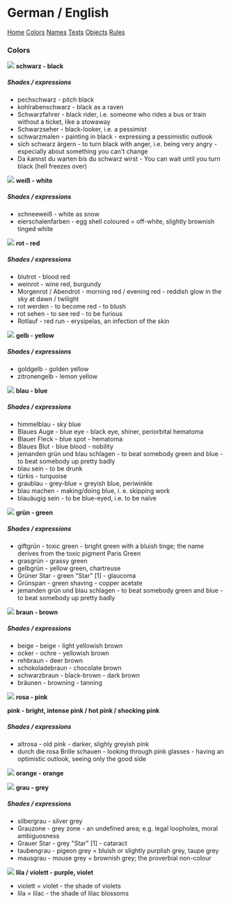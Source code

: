 # German / English #

[Home](#) [Colors](colors) [Names](names) [Tests](tests) [Objects](objects) [Rules](rules) 

### Colors

![](https://www.omniglot.com/images/bullets/bullet_black.gif) **schwarz - black**

##### Shades / expressions

* pechschwarz - pitch black
* kohlrabenschwarz - black as a raven
* Schwarzfahrer - black rider, i.e. someone who rides a bus or train without a ticket, like a stowaway
* Schwarzseher - black-looker, i.e. a pessimist
* schwarzmalen - painting in black - expressing a pessimistic outlook
* sich schwarz ärgern - to turn black with anger, i.e. being very angry - especially about something you can't change
* Da kannst du warten bis du schwarz wirst - You can wait until you turn black (hell freezes over)



![](https://www.omniglot.com/images/bullets/bullet_white.gif) **weiß - white**

##### Shades / expressions

* schneeweiß - white as snow
* eierschalenfarben - egg shell coloured = off-white, slightly brownish tinged white



![](https://www.omniglot.com/images/bullets/bullet_red.gif) **rot - red**

##### Shades / expressions

* blutrot - blood red
* weinrot - wine red, burgundy
* Morgenrot / Abendrot - morning red / evening red - reddish glow in the sky at dawn / twilight
* rot werden - to become red - to blush
* rot sehen - to see red - to be furious
* Rotlauf - red run - erysipelas, an infection of the skin



![](https://www.omniglot.com/images/bullets/bullet_yellow.gif) **gelb - yellow**

##### Shades / expressions

* goldgelb - golden yellow
* zitronengelb - lemon yellow



![](https://www.omniglot.com/images/bullets/bullet_blue.gif) **blau - blue**

##### Shades / expressions

* himmelblau - sky blue
* Blaues Auge - blue eye - black eye, shiner, periorbital hematoma
* Blauer Fleck - blue spot - hematoma
* Blaues Blut - blue blood - nobility
* jemanden grün und blau schlagen - to beat somebody green and blue - to beat somebody up pretty badly
* blau sein - to be drunk
* türkis - turquoise
* graublau - grey-blue = greyish blue, periwinkle
* blau machen - making/doing blue, i. e. skipping work
* blauäugig sein - to be blue-eyed, i.e. to be naïve



![](https://www.omniglot.com/images/bullets/bullet_green.gif) **grün - green**

##### Shades / expressions

* giftgrün - toxic green - bright green with a bluish tinge; the name derives from the toxic pigment Paris Green
* grasgrün - grassy green
* gelbgrün - yellow green, chartreuse
* Grüner Star - green "Star" [1] - glaucoma
* Grünspan - green shaving - copper acetate
* jemanden grün und blau schlagen - to beat somebody green and blue - to beat somebody up pretty badly



![](https://www.omniglot.com/images/bullets/bullet_brown.gif) **braun - brown**

##### Shades / expressions

* beige - beige - light yellowish brown
* ocker - ochre - yellowish brown
* rehbraun - deer brown
* schokoladebraun - chocolate brown
* schwarzbraun - black-brown - dark brown
* bräunen - browning - tanning



![](https://www.omniglot.com/images/bullets/bullet_pink.gif) **rosa - pink**

**pink - bright, intense pink / hot pink / shocking pink**

##### Shades / expressions

* altrosa - old pink - darker, slighly greyish pink
* durch die rosa Brille schauen - looking through pink glasses - having an optimistic outlook, seeing only the good side



![](https://www.omniglot.com/images/bullets/bullet_orange.gif) **orange - orange**



![](https://www.omniglot.com/images/bullets/bullet_grey.gif) **grau - grey**

##### Shades / expressions

- silbergrau - silver grey
- Grauzone - grey zone - an undefined area; e.g. legal loopholes, moral ambiguosness
- Grauer Star - grey "Star" [1] - cataract
- taubengrau - pigeon grey = bluish or slightly purplish grey, taupe grey
- mausgrau - mouse grey = brownish grey; the proverbial non-colour



![](https://www.omniglot.com/images/bullets/bullet_purple.gif) **lila / violett - purple, violet**

* violett = violet - the shade of violets
* lila = lilac - the shade of lilac blossoms

[^1]: the word "star" in this context comes from medieval German and means the blank stare of a blind person



[Source]: https://www.omniglot.com/language/colours/german.php

